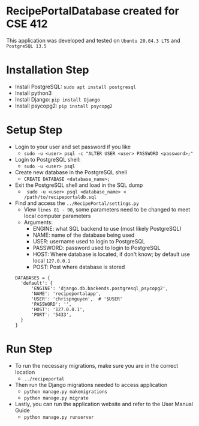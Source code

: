# RecipePortalDatabase created for CSE 412 
This application was developed and tested on ```Ubuntu 20.04.3 LTS``` and ```PostgreSQL 13.5```

# Installation Step
* Install PostgreSQL: ```sudo apt install postgresql``` 
* Install python3
* Install Django: ```pip install Django```
* Install psycopg2: ```pip install psycopg2```

# Setup Step
* Login to your user and set password if you like
  * ```sudo -u <user> psql -c "ALTER USER <user> PASSWORD <password>;"```
* Login to PostgreSQL shell:
  * ```sudo -u <user> psql```
* Create new database in the PostgreSQL shell
  * ```CREATE DATABASE <database_name>;```
* Exit the PostgreSQL shell and load in the SQL dump
  * ``` sudo -u <user> psql <database_name> < /path/to/recipeportaldb.sql```
* Find and access the ```../RecipePortal/settings.py```
  * View ```lines 81 - 90```, some parameters need to be changed to meet local computer parameters
  * Arguments:
    * ENGINE: what SQL backend to use (most likely PostgreSQL)
    * NAME: name of the database being used
    * USER: username used to login to PostgreSQL
    * PASSWORD: password used to login to PostgreSQL
    * HOST: Where database is located, if don't know; by default use local ```127.0.0.1```
    * POST: Post where database is stored
  ```
  DATABASES = {
    'default': {
        'ENGINE': 'django.db.backends.postgresql_psycopg2',
        'NAME': 'recipeportalapp',
        'USER': 'chrispnguyen',  # '$USER'
        'PASSWORD': '',
        'HOST': '127.0.0.1',
        'PORT': '5433',
    }
  }
  ```
  
# Run Step
* To run the necessary migrations, make sure you are in the correct location
  * ```../recipeportal```
* Then run the Django migrations needed to access application
  * ```python manage.py makemigrations```
  * ```python manage.py migrate```
* Lastly, you can run the application website and refer to the User Manual Guide
  * ```python manage.py runserver```
